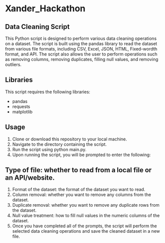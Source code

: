 # Xander_Hackathon

## Data Cleaning Script

This Python script is designed to perform various data cleaning operations on a dataset. The script is built using the pandas library to read the dataset from various file formats, including CSV, Excel, JSON, HTML, Fixed-wordth format, and API. The script also allows the user to perform operations such as removing columns, removing duplicates, filling null values, and removing outliers.

## Libraries
This script requires the following libraries:

- pandas
- requests
- matplotlib

## Usage
1. Clone or download this repository to your local machine.
2. Navigate to the directory containing the script.
3. Run the script using python main.py.
4. Upon running the script, you will be prompted to enter the following:

## Type of file: whether to read from a local file or an API/website.
1. Format of the dataset: the format of the dataset you want to read.
2. Column removal: whether you want to remove any columns from the dataset.
3. Duplicate removal: whether you want to remove any duplicate rows from the dataset.
4. Null value treatment: how to fill null values in the numeric columns of the dataset.
5. Once you have completed all of the prompts, the script will perform the selected data cleaning operations and save the cleaned dataset in a new file.
